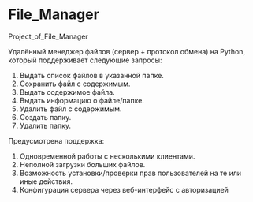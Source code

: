 # File_Manager
Project_of_File_Manager

Удалённый менеджер файлов (сервер + протокол обмена) на Python, который поддерживает следующие запросы:
1. Выдать список файлов в указанной папке.
2. Сохранить файл с содержимым.
3. Выдать содержимое файла.
4. Выдать информацию о файле/папке.
5. Удалить файл с содержимым.
6. Создать папку.
7. Удалить папку.

Предусмотрена поддержка:
1. Одновременной работы с несколькими клиентами.
2. Неполной загрузки больших файлов.
3. Возможность установки/проверки прав пользователей на те или иные действия.
4. Конфигурация сервера через веб-интерфейс с авторизацией
